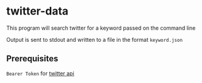 # twitter-data
This program will search twitter for a keyword passed on the command line 

Output is sent to stdout and written to a file in the format `keyword.json`

## Prerequisites
`Bearer Token` for [twitter api](https://developer.twitter.com/en/docs/twitter-api)
